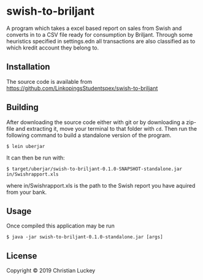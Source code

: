 # swish-to-briljant

A program which takes a excel based report on sales from Swish and
converts in to a CSV file ready for consumption by Briljant. Through
some heuristics specified in settings.edn all transactions are also
classified as to which kredit account they belong to.

## Installation

The source code is available from https://github.com/LinkopingsStudentspex/swish-to-briljant

## Building

After downloading the source code either with git or by downloading a
zip-file and extracting it, move your terminal to that folder with
`cd`. Then run the following command to build a standalone version of
the program.

    $ lein uberjar

It can then be run with:

    $ target/uberjar/swish-to-briljant-0.1.0-SNAPSHOT-standalone.jar in/Swishrapport.xls

where in/Swishrapport.xls is the path to the Swish report you have
aquired from your bank.

## Usage

Once compiled this application may be run

    $ java -jar swish-to-briljant-0.1.0-standalone.jar [args]


## License

Copyright © 2019 Christian Luckey
